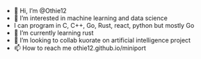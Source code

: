 - 👋 Hi, I’m @Othie12
- 👀 I’m interested in machine learning and data science
- I can program in C, C++, Go, Rust, react, python but mostly Go
- 🌱 I’m currently learning rust
- 💞️ I’m looking to collab kuorate on artificial intelligence project
- 📫 How to reach me othie12.github.io/miniport


<!---
Othie12/Othie12 is a ✨ special ✨ repository because its `README.md` (this file) appears on your GitHub profile.
You can click the Preview link to take a look at your changes.
--->
